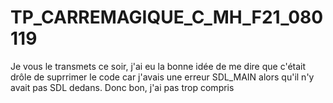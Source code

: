 # TP_CARREMAGIQUE_C_MH_F21_080119
Je vous le transmets ce soir, j'ai eu la bonne idée de me dire que c'était drôle de suprrimer le code car j'avais une erreur SDL_MAIN alors qu'il n'y avait pas SDL dedans. Donc bon, j'ai pas trop compris
